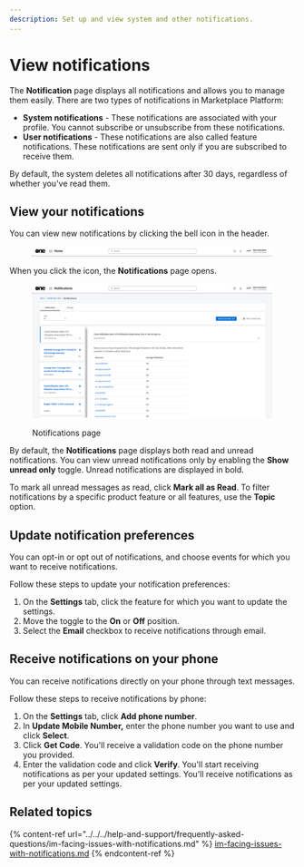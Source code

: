```yaml
---
description: Set up and view system and other notifications.
---
```


# View notifications

The **Notification** page displays all notifications and allows you to manage them easily.  There are two types of notifications in Marketplace Platform:

* **System notifications** - These notifications are associated with your profile. You cannot subscribe or unsubscribe from these notifications.
* **User notifications** - These notifications are also called feature notifications. These notifications are sent only if you are subscribed to receive them.

By default, the system deletes all notifications after 30 days, regardless of whether you've read them.

## View your notifications

You can view new notifications by clicking the bell icon in the header.&#x20;

<figure><img src="../../../.gitbook/assets/image (313).png" alt=""><figcaption></figcaption></figure>

When you click the icon, the **Notifications** page opens.&#x20;

<figure><img src="../../../.gitbook/assets/image (312).png" alt=""><figcaption><p>Notifications page</p></figcaption></figure>

By default, the **Notifications** page displays both read and unread notifications. You can view unread notifications only by enabling the **Show unread only** toggle. Unread notifications are displayed in bold. &#x20;

To mark all unread messages as read, click **Mark all as Read**. To filter notifications by a specific product feature or all features, use the **Topic** option.

## Update notification preferences

You can opt-in or opt out of notifications, and choose events for which you want to receive notifications.

Follow these steps to update your notification preferences:

1. On the **Settings** tab, click the feature for which you want to update the settings.&#x20;
2. Move the toggle to the **On** or **Off** position.
3. Select the **Email** checkbox to receive notifications through email.&#x20;

## Receive notifications on your phone

You can receive notifications directly on your phone through text messages.

Follow these steps to receive notifications by phone:

1. On the **Settings** tab, click **Add phone number**.
2. In **Update Mobile Number,** enter the phone number you want to use and click **Select**.
3. Click **Get Code**. You'll receive a validation code on the phone number you provided.
4. Enter the validation code and click **Verify**. You'll start receiving notifications as per your updated settings. You'll receive notifications as per your updated settings.

## Related topics

{% content-ref url="../../../help-and-support/frequently-asked-questions/im-facing-issues-with-notifications.md" %}
[im-facing-issues-with-notifications.md](../../../help-and-support/frequently-asked-questions/im-facing-issues-with-notifications.md)
{% endcontent-ref %}
